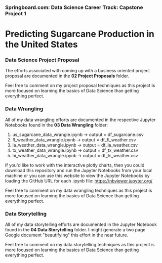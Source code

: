 ### Springboard.com: Data Science Career Track: Capstone Project 1
# Predicting Sugarcane Production in the United States

### Data Science Project Proposal
The efforts associated with coming up with a business oriented project proposal are documented in the **02 Project Proposals** folder. 

Feel free to comment on my project proposal techniques as this project is more focused on learning the basics of Data Science than getting everything perfect.

### Data Wrangling
All of my data wrangling efforts are documented in the respective Jupyter Notebooks found in the  **03 Data Wrangling** folder:
1. us_sugarcane_data_wrangle.ipynb -> output = df_sugarcane.csv
2. fl_weather_data_wrangle.ipynb -> output = df_fl_weather.csv
3. la_weather_data_wrangle.ipynb -> output = df_la_weather.csv
4. tx_weather_data_wrangle.ipynb -> output = df_tx_weather.csv
5. hi_weather_data_wrangle.ipynb -> output = df_hi_weather.csv

If you'd like to work with the interactive plotly charts, then you could download this repository and run the Jupyter Notebooks from your local machine  or you can use this website to view the Jupyter Notebooks by loading the GitHub URL for each .ipynb file:
https://nbviewer.jupyter.org/

Feel free to comment on my data wrangling techniques as this project is more focused on learning the basics of Data Science than getting everything perfect.

### Data Storytelling
All of my data storytelling efforts are documented in the Jupyter Notebook found in the  **04 Data Storytelling** folder. I might generate a two page Google document "beautifying" this effort in the near future.

Feel free to comment on my data storytelling techniques as this project is more focused on learning the basics of Data Science than getting everything perfect.
